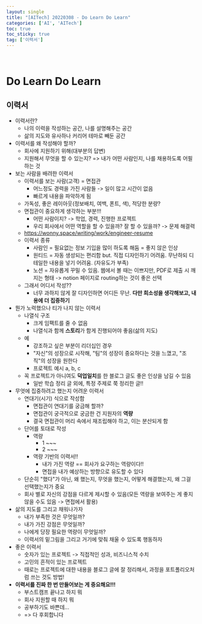 ```yaml
---
layout: single
title: "[AITech] 20220308 - Do Learn Do Learn"
categories: ['AI', 'AITech']
toc: true
toc_sticky: true
tag: ['이력서']
---
```




<br>

# Do Learn Do Learn

## 이력서

* 이력서란?
  * 나의 이력을 작성하는 공간, 나를 설명해주는 공간
  * 삶의 지도와 유사하나 커리어 테마로 빼둔 공간
* 이력서를 왜 작성해야 할까?
  * 회사에 지원하기 위해(대부분의 답변)
  * 지원해서 무엇을 할 수 있는지? => 내가 어떤 사람인지, 나를 채용하도록 어필하는 것
* 보는 사람을 배려한 이력서
  * 이력서를 보는 사람(고객) = 면접관
    * 어느정도 경력을 가진 사람들 -> 일이 많고 시간이 없음
    * 빠르게 내용을 파악하게 됨
  * 가독성, 좋은 레이아웃(정보배치, 여백, 폰트, 색), 적당한 분량?
  * 면접관이 중요하게 생각하는 부분!!!
    * 어떤 사람이지? -> 학업, 경력, 진행한 프로젝트
    * 우리 회사에서 어떤 역할을 할 수 있을까? 잘 할 수 있을까? -> 문제 해결력
  * https://wonny.space/writing/work/engineer-resume
  * 이력서 종류
    * 사람인 = 필요없는 정보 기입을 많이 하도록 해둠 = 좋지 않은 인상
    * 원티드 = 자동 생성되는 편리함 but. 직접 디자인하기 어려움. 무난하되 디테일한 내용을 넣기 어려움. (자유도가 부족)
    * 노션 = 자유롭게 꾸밀 수 있음. 웹에서 볼 때는 이쁘지만, PDF로 제출 시 깨지는 형태 -> notion 페이지로 routing하는 것이 좋은 선택
  * 그래서 어디서 작성??
    * 너무 과하지 않게 잘 디자인하면 어디든 무난. **다만 희소성을 생각해보고, 내용에 더 집중하기**
* 뭔가 노력했으나 티가 나지 않는 이력서
  * 나열식 구조
    * 크게 임팩트를 줄 수 없음
    * 나열식과 함께 **스토리**가 함게 진행되어야 좋음(삶의 지도)
  * 예
    * 강조하고 싶은 부분이 리더십인 경우
    * "자신"의 성장으로 시작해, "팀"의 성장이 중요하다는 것을 느꼈고, "조직"의 성장을 원한다
    * 프로젝트 예시 a, b, c
  * 꼭 프로젝트가 아니여도 **덕업일치**를 한 블로그 글도 좋은 인상을 남길 수 있음
    * 일반 학습 정리 글 외에, 특정 주제로 쭉 정리한 글!!
* 무엇에 집중하려고 했는지 어려운 이력서
  * 연대기(시기) 식으로 작성함
    * 면접관이 연대기를 궁금해 할까?
    * 면접관이 궁극적으로 궁금한 건 지원자의 **역량**
    * 결국 면접관이 머리 속에서 재조립해야 하고, 이는 분산되게 함
  * 단어를 토대로 작성
    * 역량
      * 1 ~~~
      * 2 ~~~
    * 역량 기반의 이력서!!
      * 내가 가진 역량 == 회사가 요구하는 역량이다!!
      * 면접을 내가 예상하는 방향으로 유도할 수 있다
  * 단순히 "했다"가 아닌, 왜 했는지, 무엇을 했는지, 어떻게 해결했는지, 왜 그걸 선택했는지가 중요
  * 회사 별로 자신의 강점을 다르게 제시할 수 있음(모든 역량을 보여주는 게 좋지 않을 수도 있음 -> 면접에서 활용)
* 삶의 지도를 그리고 채워나가자
  * 내가 부족한 것은 무엇일까?
  * 내가 가진 강점은 무엇일까?
  * 나에게 당장 필요한 역량이 무엇일까?
  * 이력서의 밑그림을 그리고 거기에 맞춰 채울 수 있도록 행동하자
* 좋은 이력서
  * 숫자가 있는 프로젝트 -> 직접적인 성과, 비즈니스적 수치
  * 고민의 흔적이 있는 프로젝트
  * 때로는 프로젝트에 대한 내용을 블로그 글에 잘 정리해서, 과정을 포트폴리오처럼 쓰는 것도 방법!
* **이력서를 진짜 한 번 만들어보는 게 중요해요!!!**
  * 부스트캠프 끝나고 하지 뭐
  * 회사 지원할 때 하지 뭐
  * 공부하기도 바쁜데...
  * => 다 후회합니다

























<br>

